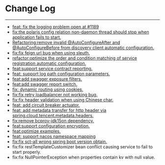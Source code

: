 # Change Log
---

- [feat: fix the logging problem open at #1189](https://github.com/Tencent/spring-cloud-tencent/pull/1197)
- [fix:the polaris config relation non-daemon thread should stop when application fails to start.](https://github.com/Tencent/spring-cloud-tencent/pull/1110)
- [Refactoring:remove invalid @AutoConfigureAfter and @AutoConfigureBefore from discovery client automatic configuration.](https://github.com/Tencent/spring-cloud-tencent/pull/1118)
- [fix:fix feign url bug when using sleuth.](https://github.com/Tencent/spring-cloud-tencent/pull/1119)
- [refactor:optimize the order and condition matching of service registration automatic configuration.](https://github.com/Tencent/spring-cloud-tencent/pull/1133)
- [feat:support service contract reporting.](https://github.com/Tencent/spring-cloud-tencent/pull/1135)
- [feat: support log path configuration parameters.](https://github.com/Tencent/spring-cloud-tencent/pull/1143)
- [feat:add swagger exposure filters.](https://github.com/Tencent/spring-cloud-tencent/pull/1144)
- [feat:add swagger report switch.](https://github.com/Tencent/spring-cloud-tencent/pull/1147)
- [fix: dynamic routing using cookies.](https://github.com/Tencent/spring-cloud-tencent/pull/1152)
- [fix:fix retry loadbalancer not working bug.](https://github.com/Tencent/spring-cloud-tencent/pull/1157)
- [fix:fix header validation when using Chinese char.](https://github.com/Tencent/spring-cloud-tencent/pull/1167)
- [feat: add circuit breaker actuator.](https://github.com/Tencent/spring-cloud-tencent/pull/1172)
- [feat: add metadata transfer for http header via spring.cloud.tencent.metadata.headers.](https://github.com/Tencent/spring-cloud-tencent/pull/1174)
- [fix:remove bcprov-jdk15on dependency.](https://github.com/Tencent/spring-cloud-tencent/pull/1178)
- [feat:support configuration encryption.](https://github.com/Tencent/spring-cloud-tencent/pull/1182)
- [feat:optimize examples.](https://github.com/Tencent/spring-cloud-tencent/pull/1186)
- [feat: support nacos namespace mapping](https://github.com/Tencent/spring-cloud-tencent/pull/1191)
- [fix:fix sct-all wrong spring boot version obtain.](https://github.com/Tencent/spring-cloud-tencent/pull/1204)
- fix:fix restTemplateCustomizer bean conflict causing service to fail to start properly.
- fix:fix NullPointerException when properties contain kv with null value.
